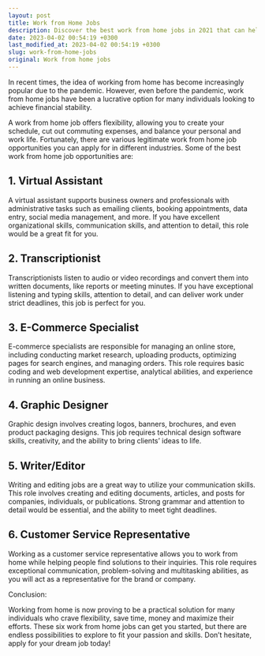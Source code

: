 ```yaml
---
layout: post
title: Work from Home Jobs
description: Discover the best work from home jobs in 2021 that can help you advance your career and achieve financial stability.
date: 2023-04-02 00:54:19 +0300
last_modified_at: 2023-04-02 00:54:19 +0300
slug: work-from-home-jobs
original: Work from home jobs
---
```

In recent times, the idea of working from home has become increasingly popular due to the pandemic. However, even before the pandemic, work from home jobs have been a lucrative option for many individuals looking to achieve financial stability.

A work from home job offers flexibility, allowing you to create your schedule, cut out commuting expenses, and balance your personal and work life. Fortunately, there are various legitimate work from home job opportunities you can apply for in different industries. Some of the best work from home job opportunities are:

## 1. Virtual Assistant

A virtual assistant supports business owners and professionals with administrative tasks such as emailing clients, booking appointments, data entry, social media management, and more. If you have excellent organizational skills, communication skills, and attention to detail, this role would be a great fit for you.

## 2. Transcriptionist

Transcriptionists listen to audio or video recordings and convert them into written documents, like reports or meeting minutes. If you have exceptional listening and typing skills, attention to detail, and can deliver work under strict deadlines, this job is perfect for you.

## 3. E-Commerce Specialist

E-commerce specialists are responsible for managing an online store, including conducting market research, uploading products, optimizing pages for search engines, and managing orders. This role requires basic coding and web development expertise, analytical abilities, and experience in running an online business.

## 4. Graphic Designer

Graphic design involves creating logos, banners, brochures, and even product packaging designs. This job requires technical design software skills, creativity, and the ability to bring clients’ ideas to life.

## 5. Writer/Editor

Writing and editing jobs are a great way to utilize your communication skills. This role involves creating and editing documents, articles, and posts for companies, individuals, or publications. Strong grammar and attention to detail would be essential, and the ability to meet tight deadlines.

## 6. Customer Service Representative

Working as a customer service representative allows you to work from home while helping people find solutions to their inquiries. This role requires exceptional communication, problem-solving and multitasking abilities, as you will act as a representative for the brand or company.

Conclusion:

Working from home is now proving to be a practical solution for many individuals who crave flexibility, save time, money and maximize their efforts. These six work from home jobs can get you started, but there are endless possibilities to explore to fit your passion and skills. Don’t hesitate, apply for your dream job today!